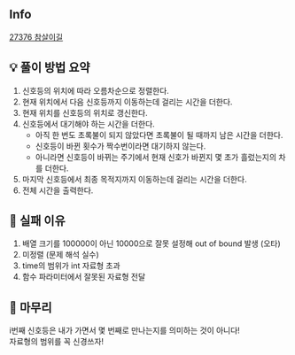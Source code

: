 ## Info
[27376 참살이길](https://www.acmicpc.net/problem/27376)

## 💡 풀이 방법 요약
1. 신호등의 위치에 따라 오름차순으로 정렬한다.
2. 현재 위치에서 다음 신호등까지 이동하는데 걸리는 시간을 더한다.
3. 현재 위치를 신호등의 위치로 갱신한다.
4. 신호등에서 대기해야 하는 시간을 더한다.
   - 아직 한 번도 초록불이 되지 않았다면 초록불이 될 때까지 남은 시간을 더한다.
   - 신호등이 바뀐 횟수가 짝수번이라면 대기하지 않는다.
   - 아니라면 신호등이 바뀌는 주기에서 현재 신호가 바뀐지 몇 초가 흘렀는지의 차를 더한다.
5. 마지막 신호등에서 최종 목적지까지 이동하는데 걸리는 시간을 더한다.
6. 전체 시간을 출력한다.

## 👀 실패 이유
1. 배열 크기를 100000이 아닌 10000으로 잘못 설정해 out of bound 발생 (오타)
2. 미정렬 (문제 해석 실수)
3. time의 범위가 int 자료형 초과
4. 함수 파라미터에서 잘못된 자료형 전달

## 🙂 마무리
i번째 신호등은 내가 가면서 몇 번째로 만나는지를 의미하는 것이 아니다!  
자료형의 범위를 꼭 신경쓰자!
